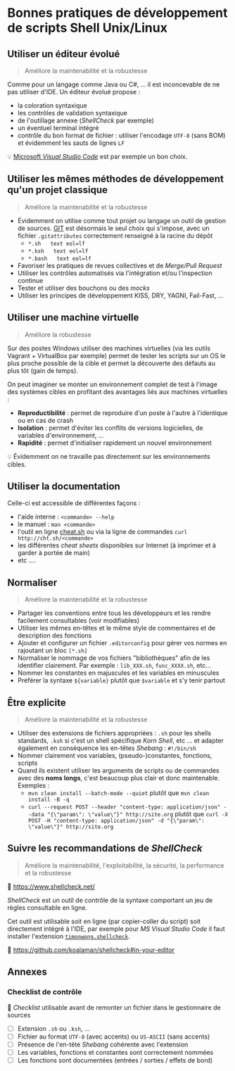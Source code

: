 # Bonnes pratiques de développement de scripts Shell Unix/Linux

## Utiliser un éditeur évolué

> Améliore la maintenabilité et la robustesse

Comme pour un langage comme Java ou C#, ... il est inconcevable de ne pas utiliser d'IDE. Un éditeur évolué propose :

* la coloration syntaxique
* les contrôles de validation syntaxique
* de l'outillage annexe (_ShellCheck_ par exemple)
* un éventuel terminal intégré
* contrôle du bon format de fichier : utiliser l'encodage `UTF-8` (sans BOM) et évidemment les sauts de lignes `LF`

:bulb: [Microsoft _Visual Studio Code_](https://vscodecandothat.com/) est par exemple un bon choix.

## Utiliser les mêmes méthodes de développement qu'un projet classique

> Améliore la maintenabilité et la robustesse

* Évidemment on utilise comme tout projet ou langage un outil de gestion de sources. [GIT](https://git-scm.com/book/fr/v2) est désormais le seul choix qui s'impose, avec un fichier `.gitattributes` correctement renseigné à la racine du dépôt
  * `*.sh   text eol=lf`
  * `*.ksh   text eol=lf`
  * `*.bash   text eol=lf`
* Favoriser les pratiques de revues collectives et de _Merge/Pull Request_
* Utiliser les contrôles automatisés via l'intégration et/ou l'inspection continue
* Tester et utiliser des bouchons ou des _mocks_
* Utiliser les principes de développement KISS, DRY, YAGNI, Fail-Fast, ...

## Utiliser une machine virtuelle

> Améliore la robustesse

Sur des postes Windows utiliser des machines virtuelles (via les outils Vagrant + VirtualBox par exemple) permet de tester les scripts sur un OS le plus proche possible de la cible et permet la découverte des défauts au plus tôt (gain de temps).

On peut imaginer se monter un environnement complet de test à l'image des systèmes cibles en profitant des avantages liés aux machines virtuelles :

* **Reproductibilité** : permet de reproduire d'un poste à l'autre à l'identique ou  en cas de crash
* **Isolation** : permet d'éviter les conflits de versions logicielles, de variables d'environnement, ...
* **Rapidité** : permet d'initialiser rapidement un nouvel environnement

:bulb: Évidemment on ne travaille pas directement sur les environnements cibles.

## Utiliser la documentation

Celle-ci est accessible de différentes façons :

* l'aide interne : `<commande> --help`
* le manuel : `man <commande>`
* l'outil en ligne [cheat.sh](https://cheat.sh/) ou via la ligne de commandes `curl http://cht.sh/<commande>`
* les différentes _cheat sheets_ disponibles sur Internet (à imprimer et à garder à portée de main)
* etc ....

## Normaliser

> Améliore la maintenabilité et la robustesse

* Partager les conventions entre tous les développeurs et les rendre facilement consultables (voir modifiables)
* Utiliser les mêmes en-têtes et le même style de commentaires et de description des fonctions
* Ajouter et configurer un fichier `.editorconfig` pour gérer vos normes en rajoutant un bloc `[*.sh]`
* Normaliser le nommage de vos fichiers "bibliothèques" afin de les identifier clairement. Par exemple : `lib_XXX.sh`, `func_XXXX.sh`, etc... 
* Nommer les constantes en majuscules et les variables en minuscules
* Préférer la syntaxe `${variable}` plutôt que `$variable` et s'y tenir partout

## Être explicite

> Améliore la maintenabilité et la robustesse

* Utiliser des extensions de fichiers appropriées : `.sh` pour les shells standards, `.ksh` si c'est un shell spécifique _Korn Shell_, etc ... et adapter également en conséquence les en-têtes _Shebang_ : `#!/bin/sh`
* Nommer clairement vos variables, (pseudo-)constantes, fonctions, scripts
* Quand ils existent utiliser les arguments de scripts ou de commandes avec des **noms longs**, c'est beaucoup plus clair et donc maintenable. Exemples :
  * `mvn clean install --batch-mode --quiet` plutôt que `mvn clean install -B -q`
  * `curl --request POST --header "content-type: application/json" --data "{\"param\": \"value\"}" http://site.org` plutôt que `curl -X POST -H "content-type: application/json" -d "{\"param\": \"value\"}" http://site.org`

## Suivre les recommandations de _ShellCheck_

> Améliore la maintenabilité, l'exploitabilité, la sécurité, la performance et la robustesse

:link: <https://www.shellcheck.net/>

_ShellCheck_ est un outil de contrôle de la syntaxe comportant un jeu de règles consultable en ligne.

Cet outil est utilisable soit en ligne (par copier-coller du script) soit directement intégré à l'IDE, par exemple pour _MS Visual Studio Code_ il faut installer l'extension [`timonwong.shellcheck`](https://github.com/timonwong/vscode-shellcheck).

:link: <https://github.com/koalaman/shellcheck#in-your-editor>

## Annexes

### Checklist de contrôle

:pushpin: _Checklist_ utilisable avant de remonter un fichier dans le gestionnaire de sources

* [ ] Extension `.sh` ou `.ksh`, ...
* [ ] Fichier au format `UTF-8` (avec accents) ou `US-ASCII` (sans accents)
* [ ] Présence de l'en-tête _Shebang_ cohérente avec l'extension
* [ ] Les variables, fonctions et constantes sont correctement nommées
* [ ] Les fonctions sont documentées (entrées / sorties / effets de bord)
